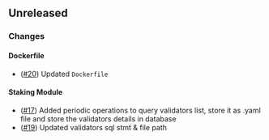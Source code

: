 ## Unreleased

### Changes

#### Dockerfile
- ([\#20](https://github.com/forbole/njuno/pull/20)) Updated `Dockerfile`

#### Staking Module
- ([\#17](https://github.com/forbole/njuno/pull/17)) Added periodic operations to query validators list, store it as .yaml file and store the validators details in database
- ([\#19](https://github.com/forbole/njuno/pull/19)) Updated validators sql stmt & file path